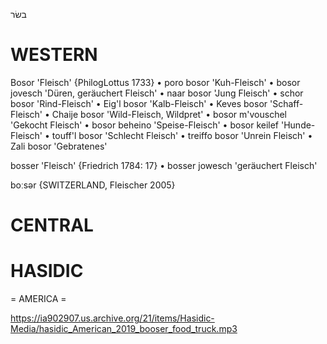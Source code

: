 בשׂר

WESTERN
========

Bosor 'Fleisch' {PhilogLottus 1733}
	•	poro bosor 'Kuh-Fleisch'
	•	bosor jovesch 'Düren, geräuchert Fleisch'
	•	naar bosor 'Jung Fleisch'
	•	schor bosor 'Rind-Fleisch'
	•	Eig'l bosor 'Kalb-Fleisch'
	•	Keves bosor 'Schaff-Fleisch'
	•	Chaije bosor 'Wild-Fleisch, Wildpret'
	•	bosor m'vouschel 'Gekocht Fleisch'
	•	bosor beheino 'Speise-Fleisch'
	•	bosor keilef 'Hunde-Fleisch'
	•	touff'l bosor 'Schlecht Fleisch'
	•	treiffo bosor 'Unrein Fleisch'
	•	Zali bosor 'Gebratenes'

bosser 'Fleisch' {Friedrich 1784: 17}
	•	bosser jowesch 'geräuchert Fleisch'

boːsər {SWITZERLAND, Fleischer 2005}

CENTRAL
========

HASIDIC
=======
= AMERICA = 


https://ia902907.us.archive.org/21/items/Hasidic-Media/hasidic_American_2019_booser_food_truck.mp3